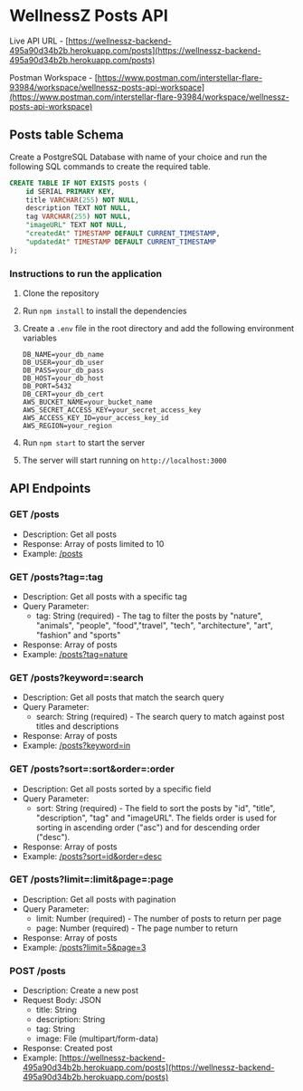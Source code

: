 # WellnessZ Posts API

Live API URL - [https://wellnessz-backend-495a90d34b2b.herokuapp.com/posts](https://wellnessz-backend-495a90d34b2b.herokuapp.com/posts)

Postman Workspace - [https://www.postman.com/interstellar-flare-93984/workspace/wellnessz-posts-api-workspace](https://www.postman.com/interstellar-flare-93984/workspace/wellnessz-posts-api-workspace)

## Posts table Schema

Create a PostgreSQL Database with name of your choice and run the following SQL commands to create the required table.

```sql
CREATE TABLE IF NOT EXISTS posts (
    id SERIAL PRIMARY KEY,
    title VARCHAR(255) NOT NULL,
    description TEXT NOT NULL,
    tag VARCHAR(255) NOT NULL,
    "imageURL" TEXT NOT NULL,
    "createdAt" TIMESTAMP DEFAULT CURRENT_TIMESTAMP,
    "updatedAt" TIMESTAMP DEFAULT CURRENT_TIMESTAMP
);
```

### Instructions to run the application

1. Clone the repository
2. Run `npm install` to install the dependencies
3. Create a `.env` file in the root directory and add the following environment variables

    ```
    DB_NAME=your_db_name
    DB_USER=your_db_user
    DB_PASS=your_db_pass
    DB_HOST=your_db_host
    DB_PORT=5432
    DB_CERT=your_db_cert
    AWS_BUCKET_NAME=your_bucket_name
    AWS_SECRET_ACCESS_KEY=your_secret_access_key
    AWS_ACCESS_KEY_ID=your_access_key_id
    AWS_REGION=your_region
    ```
4. Run `npm start` to start the server
5. The server will start running on `http://localhost:3000`

## API Endpoints

### GET /posts

- Description: Get all posts
- Response: Array of posts limited to 10
- Example: [/posts](https://wellnessz-backend-495a90d34b2b.herokuapp.com/posts)

### GET /posts?tag=:tag

- Description: Get all posts with a specific tag
- Query Parameter:
    - tag: String (required) - The tag to filter the posts by "nature", "animals", "people", "food","travel", "tech", "architecture", "art", "fashion" and "sports"
- Response: Array of posts
- Example: [/posts?tag=nature](https://wellnessz-backend-495a90d34b2b.herokuapp.com/posts?tag=nature)

### GET /posts?keyword=:search

- Description: Get all posts that match the search query
- Query Parameter:
    - search: String (required) - The search query to match against post titles and descriptions
- Response: Array of posts
- Example: [/posts?keyword=in](https://wellnessz-backend-495a90d34b2b.herokuapp.com/posts?keyword=in)

### GET /posts?sort=:sort&order=:order

- Description: Get all posts sorted by a specific field
- Query Parameter:
    - sort: String (required) - The field to sort the posts by "id", "title", "description", "tag" and "imageURL". The fields order is used for sorting in ascending order ("asc") and for descending order ("desc").
- Response: Array of posts
- Example: [/posts?sort=id&order=desc](https://wellnessz-backend-495a90d34b2b.herokuapp.com/posts?sort=id&order=desc)

### GET /posts?limit=:limit&page=:page

- Description: Get all posts with pagination
- Query Parameter:
    - limit: Number (required) - The number of posts to return per page
    - page: Number (required) - The page number to return
- Response: Array of posts
- Example: [/posts?limit=5&page=3](https://wellnessz-backend-495a90d34b2b.herokuapp.com/posts?limit=5&page=3)

### POST /posts

- Description: Create a new post
- Request Body: JSON
  - title: String
  - description: String
  - tag: String
  - image: File (multipart/form-data)
- Response: Created post
- Example: [https://wellnessz-backend-495a90d34b2b.herokuapp.com/posts](https://wellnessz-backend-495a90d34b2b.herokuapp.com/posts)
